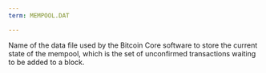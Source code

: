 ```yaml
---
term: MEMPOOL.DAT

---
```

Name of the data file used by the Bitcoin Core software to store the current state of the mempool, which is the set of unconfirmed transactions waiting to be added to a block.